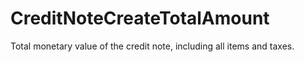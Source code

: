 # CreditNoteCreateTotalAmount

Total monetary value of the credit note, including all items and taxes.


